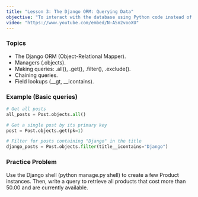 ```yaml
---
title: "Lesson 3: The Django ORM: Querying Data"
objective: "To interact with the database using Python code instead of raw SQL."
video: "https://www.youtube.com/embed/N-A5n2vooXU"
---
```


### Topics

- The Django ORM (Object-Relational Mapper).
- Managers (.objects).
- Making queries: .all(), .get(), .filter(), .exclude().
- Chaining queries.
- Field lookups (__gt, __icontains).

### Example (Basic queries)

```python
# Get all posts
all_posts = Post.objects.all()

# Get a single post by its primary key
post = Post.objects.get(pk=1)

# Filter for posts containing "Django" in the title
django_posts = Post.objects.filter(title__icontains="Django")
```

### Practice Problem

Use the Django shell (python manage.py shell) to create a few Product instances. Then, write a query to retrieve all products that cost more than 50.00 and are currently available.
